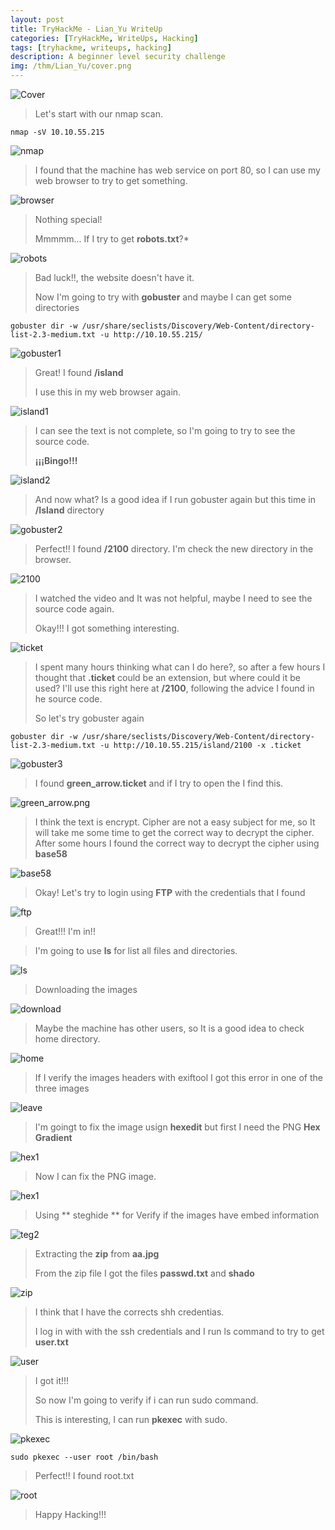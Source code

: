 ```yaml
---
layout: post
title: TryHackMe - Lian_Yu WriteUp
categories: [TryHackMe, WriteUps, Hacking]
tags: [tryhackme, writeups, hacking]
description: A beginner level security challenge
img: /thm/Lian_Yu/cover.png
---
```

 ![Cover](/assets/media/thm/Lian_Yu/cover.png)

> Let's start with our nmap scan.

```
nmap -sV 10.10.55.215
```

![nmap](/assets/media/thm/Lian_Yu/nmap.png)

> I found that the machine has web service on port 80, so I can use my web browser to try to get something.

![browser](/assets/media/thm/Lian_Yu/browser.png)

> Nothing special!
>
> Mmmmm... If I try to get **robots.txt**?*

![robots](/assets/media/thm/Lian_Yu/robots.png)

> Bad luck!!, the website doesn't have it.
>
> Now I'm going to try with **gobuster** and maybe I can get some directories

```
gobuster dir -w /usr/share/seclists/Discovery/Web-Content/directory-list-2.3-medium.txt -u http://10.10.55.215/
```

![gobuster1](/assets/media/thm/Lian_Yu/gobuster1.png)

> Great! I found **/island**
>
> I use this in my web browser again.

![island1](/assets/media/thm/Lian_Yu/island1.png)

> I can see the text is not complete, so I'm going to try to see the source code.
>
> **¡¡¡Bingo!!!**

![island2](/assets/media/thm/Lian_Yu/island2.png)

> And now what?
> Is a good idea if I run gobuster again but this time in **/Island** directory

![gobuster2](/assets/media/thm/Lian_Yu/gobuster2.png)

> Perfect!! I found **/2100** directory.
> I'm check the new directory in the browser.

![2100](/assets/media/thm/Lian_Yu/2100.png)

> I watched the video and It was not helpful, maybe I need to see the source code again.
>
> Okay!!! I got something interesting.

![ticket](/assets/media/thm/Lian_Yu/ticket.png)

> I spent many hours thinking what can I do here?, so after a few hours I thought that **.ticket** could be an extension, but where could it be used? I'll use this right here at **/2100**, following the advice I found in he source code.
>
> So let's try gobuster again

```
gobuster dir -w /usr/share/seclists/Discovery/Web-Content/directory-list-2.3-medium.txt -u http://10.10.55.215/island/2100 -x .ticket
```

![gobuster3](/assets/media/thm/Lian_Yu/gobuster3.png)

> I found **green_arrow.ticket** and if I try to open the I find this.

![green_arrow.png](/assets/media/thm/Lian_Yu/green_arrow.png)

> I think the text is encrypt. Cipher are not a easy subject for me, so It will take me some time to get the correct way to decrypt the cipher.
> After some hours I found the correct way to decrypt the cipher using **base58** 

![base58](/assets/media/thm/Lian_Yu/base58.png)

> Okay! Let's try to login using **FTP** with the credentials that I found 

![ftp](/assets/media/thm/Lian_Yu/ftp.png)

> Great!!! I'm in!!

> I'm going to use **ls** for list all files and directories.

![ls](/assets/media/thm/Lian_Yu/ls.png)

> Downloading the images

![download](/assets/media/thm/Lian_Yu/download.png)

> Maybe the machine has other users, so It is a good idea to check home directory.

![home](/assets/media/thm/Lian_Yu/home.png)

> If I verify the images headers with exiftool I got this error in one of the three images

![leave](/assets/media/thm/Lian_Yu/leave.png)

> I'm goingt to fix the image usign **hexedit** but first I need the PNG **Hex Gradient**

![hex1](/assets/media/thm/Lian_Yu/hex1.png)

> Now I can fix the PNG image.

![hex1](/assets/media/thm/Lian_Yu/hex2.png)

> Using ** steghide ** for Verify if the images have embed information

![teg2](/assets/media/thm/Lian_Yu/steg1.png)

> Extracting the **zip** from **aa.jpg**
>
> From the zip file I got the files **passwd.txt** and **shado** 

![zip](/assets/media/thm/Lian_Yu/zip.png)

> I think that I have the corrects shh credentias.
>
> I log in with with the ssh credentials and I run ls command to try to get  **user.txt**

![user](/assets/media/thm/Lian_Yu/user.png)

> I got it!!!
>
> So now I'm going to verify if i can run sudo command.
>
> This is interesting, I can run  **pkexec** with sudo. 

![pkexec](/assets/media/thm/Lian_Yu/pkexec.png)

```
sudo pkexec --user root /bin/bash
```

> Perfect!! I found root.txt

![root](/assets/media/thm/Lian_Yu/root.png)

> Happy Hacking!!!


